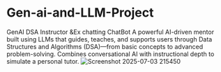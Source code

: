 # Gen-ai-and-LLM-Project
GenAI DSA Instructor &amp;Ex chatting ChatBot A powerful AI-driven mentor built using LLMs that guides, teaches, and supports users through Data Structures and Algorithms (DSA)—from basic concepts to advanced problem-solving. Combines conversational AI with instructional depth to simulate a personal tutor.
![Screenshot 2025-07-03 215450](https://github.com/user-attachments/assets/8db33a5a-6091-4e54-8726-57c24cf77bc1)
